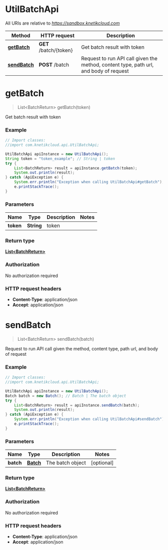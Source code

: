 # UtilBatchApi

All URIs are relative to *https://sandbox.knetikcloud.com*

Method | HTTP request | Description
------------- | ------------- | -------------
[**getBatch**](UtilBatchApi.md#getBatch) | **GET** /batch/{token} | Get batch result with token
[**sendBatch**](UtilBatchApi.md#sendBatch) | **POST** /batch | Request to run API call given the method, content type, path url, and body of request


<a name="getBatch"></a>
# **getBatch**
> List&lt;BatchReturn&gt; getBatch(token)

Get batch result with token

### Example
```java
// Import classes:
//import com.knetikcloud.api.UtilBatchApi;

UtilBatchApi apiInstance = new UtilBatchApi();
String token = "token_example"; // String | token
try {
    List<BatchReturn> result = apiInstance.getBatch(token);
    System.out.println(result);
} catch (ApiException e) {
    System.err.println("Exception when calling UtilBatchApi#getBatch");
    e.printStackTrace();
}
```

### Parameters

Name | Type | Description  | Notes
------------- | ------------- | ------------- | -------------
 **token** | **String**| token |

### Return type

[**List&lt;BatchReturn&gt;**](BatchReturn.md)

### Authorization

No authorization required

### HTTP request headers

 - **Content-Type**: application/json
 - **Accept**: application/json

<a name="sendBatch"></a>
# **sendBatch**
> List&lt;BatchReturn&gt; sendBatch(batch)

Request to run API call given the method, content type, path url, and body of request

### Example
```java
// Import classes:
//import com.knetikcloud.api.UtilBatchApi;

UtilBatchApi apiInstance = new UtilBatchApi();
Batch batch = new Batch(); // Batch | The batch object
try {
    List<BatchReturn> result = apiInstance.sendBatch(batch);
    System.out.println(result);
} catch (ApiException e) {
    System.err.println("Exception when calling UtilBatchApi#sendBatch");
    e.printStackTrace();
}
```

### Parameters

Name | Type | Description  | Notes
------------- | ------------- | ------------- | -------------
 **batch** | [**Batch**](Batch.md)| The batch object | [optional]

### Return type

[**List&lt;BatchReturn&gt;**](BatchReturn.md)

### Authorization

No authorization required

### HTTP request headers

 - **Content-Type**: application/json
 - **Accept**: application/json

